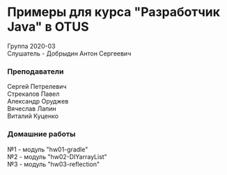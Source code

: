 ﻿# Примеры для курса "Разработчик Java" в OTUS

Группа 2020-03<br>
Слушатель - Добрыдин Антон Сергеевич

### Преподаватели
Сергей Петрелевич<br>
Стрекалов Павел<br>
Александр Оруджев<br>
Вячеслав Лапин<br>
Виталий Куценко<br>


### Домашние работы
№1 - модуль "hw01-gradle"<br>
№2 - модуль "hw02-DIYarrayList"<br>
№3 - модуль "hw03-reflection"<br>